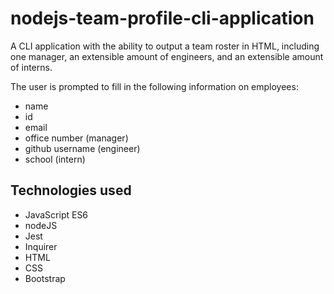 # nodejs-team-profile-cli-application

A CLI application with the ability to output a team roster in HTML, including one manager, an extensible amount of engineers, and an extensible amount of interns. 

The user is prompted to fill in the following information on employees:

* name
* id
* email
* office number (manager)
* github username (engineer)
* school (intern)




## Technologies used

* JavaScript ES6
* nodeJS
* Jest
* Inquirer
* HTML
* CSS
* Bootstrap